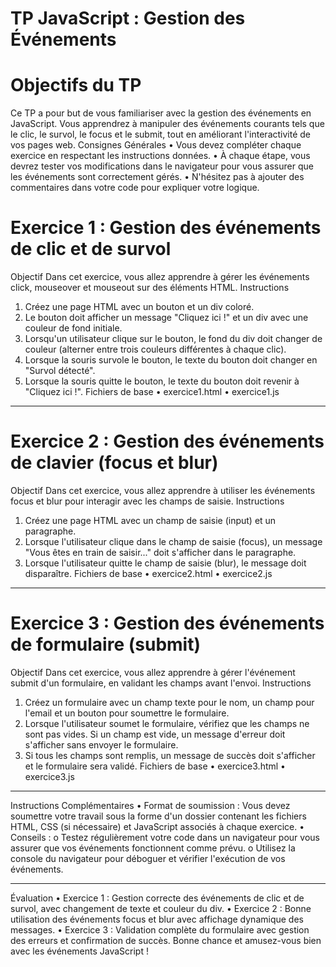 # TP JavaScript : Gestion des Événements
# Objectifs du TP
Ce TP a pour but de vous familiariser avec la gestion des événements en JavaScript. Vous apprendrez à manipuler des événements courants tels que le clic, le survol, le focus et le submit, tout en améliorant l'interactivité de vos pages web.
Consignes Générales
•	Vous devez compléter chaque exercice en respectant les instructions données.
•	À chaque étape, vous devrez tester vos modifications dans le navigateur pour vous assurer que les événements sont correctement gérés.
•	N'hésitez pas à ajouter des commentaires dans votre code pour expliquer votre logique.
# Exercice 1 : Gestion des événements de clic et de survol
Objectif
Dans cet exercice, vous allez apprendre à gérer les événements click, mouseover et mouseout sur des éléments HTML.
Instructions
1.	Créez une page HTML avec un bouton et un div coloré.
2.	Le bouton doit afficher un message "Cliquez ici !" et un div avec une couleur de fond initiale.
3.	Lorsqu'un utilisateur clique sur le bouton, le fond du div doit changer de couleur (alterner entre trois couleurs différentes à chaque clic).
4.	Lorsque la souris survole le bouton, le texte du bouton doit changer en "Survol détecté".
5.	Lorsque la souris quitte le bouton, le texte du bouton doit revenir à "Cliquez ici !".
Fichiers de base
•	exercice1.html
•	exercice1.js
________________________________________
# Exercice 2 : Gestion des événements de clavier (focus et blur)
Objectif
Dans cet exercice, vous allez apprendre à utiliser les événements focus et blur pour interagir avec les champs de saisie.
Instructions
1.	Créez une page HTML avec un champ de saisie (input) et un paragraphe.
2.	Lorsque l'utilisateur clique dans le champ de saisie (focus), un message "Vous êtes en train de saisir..." doit s'afficher dans le paragraphe.
3.	Lorsque l'utilisateur quitte le champ de saisie (blur), le message doit disparaître.
Fichiers de base
•	exercice2.html
•	exercice2.js
________________________________________
# Exercice 3 : Gestion des événements de formulaire (submit)
Objectif
Dans cet exercice, vous allez apprendre à gérer l'événement submit d'un formulaire, en validant les champs avant l'envoi.
Instructions
1.	Créez un formulaire avec un champ texte pour le nom, un champ pour l'email et un bouton pour soumettre le formulaire.
2.	Lorsque l'utilisateur soumet le formulaire, vérifiez que les champs ne sont pas vides. Si un champ est vide, un message d'erreur doit s'afficher sans envoyer le formulaire.
3.	Si tous les champs sont remplis, un message de succès doit s'afficher et le formulaire sera validé.
Fichiers de base
•	exercice3.html
•	exercice3.js
________________________________________
Instructions Complémentaires
•	Format de soumission : Vous devez soumettre votre travail sous la forme d'un dossier contenant les fichiers HTML, CSS (si nécessaire) et JavaScript associés à chaque exercice.
•	Conseils :
o	Testez régulièrement votre code dans un navigateur pour vous assurer que vos événements fonctionnent comme prévu.
o	Utilisez la console du navigateur pour déboguer et vérifier l'exécution de vos événements.
________________________________________
Évaluation
•	Exercice 1 : Gestion correcte des événements de clic et de survol, avec changement de texte et couleur du div.
•	Exercice 2 : Bonne utilisation des événements focus et blur avec affichage dynamique des messages.
•	Exercice 3 : Validation complète du formulaire avec gestion des erreurs et confirmation de succès.
Bonne chance et amusez-vous bien avec les événements JavaScript !

